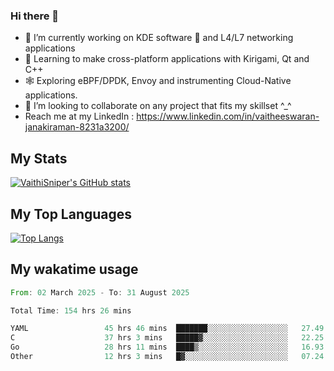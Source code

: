 ### Hi there 👋

- 🔭 I’m currently working on KDE software 💓 and L4/L7 networking applications 
- 📖 Learning to make cross-platform applications with Kirigami, Qt and C++
- 🕸️ Exploring eBPF/DPDK, Envoy and instrumenting Cloud-Native applications. 
- 👯 I’m looking to collaborate on any project that fits my skillset ^_^
- Reach me at my LinkedIn : https://www.linkedin.com/in/vaitheeswaran-janakiraman-8231a3200/

## My Stats
[![VaithiSniper's GitHub stats](https://github-readme-stats.vercel.app/api?username=VaithiSniper&hide=stars&theme=radical)](https://github.com/anuraghazra/github-readme-stats)

## My Top Languages

[![Top Langs](https://github-readme-stats.vercel.app/api/top-langs/?username=VaithiSniper&layout=compact)](https://github.com/anuraghazra/github-readme-stats)

## My wakatime usage

<!--START_SECTION:waka-->

```rust
From: 02 March 2025 - To: 31 August 2025

Total Time: 154 hrs 26 mins

YAML                 45 hrs 46 mins  ███████░░░░░░░░░░░░░░░░░░   27.49 %
C                    37 hrs 3 mins   █████▓░░░░░░░░░░░░░░░░░░░   22.25 %
Go                   28 hrs 11 mins  ████▒░░░░░░░░░░░░░░░░░░░░   16.93 %
Other                12 hrs 3 mins   █▓░░░░░░░░░░░░░░░░░░░░░░░   07.24 %
```

<!--END_SECTION:waka-->
